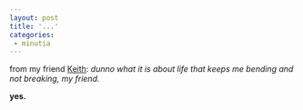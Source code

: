 ```yaml
---
layout: post
title: '...'
categories:
 - minutia
---
```


from my friend <a href="http://maypopmusic.com">Keith</a>: <i>dunno what it is about life 
that keeps me bending and not breaking, my friend.</i>

<b>yes.</b>


